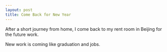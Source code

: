 ```yaml
---
layout: post
title: Come Back for New Year
---
```


After a short journey from home, I come back to my rent room in Beijing for the future work.

New work is coming like graduation and jobs.